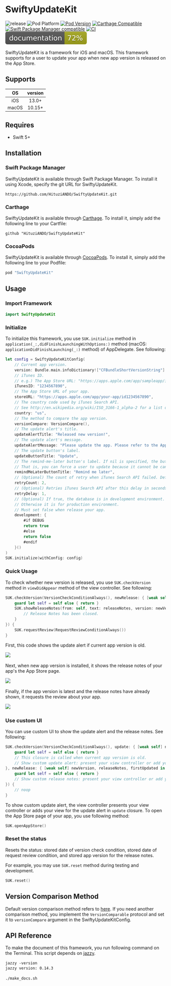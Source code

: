 # SwiftyUpdateKit

![release](https://img.shields.io/github/v/release/HituziANDO/SwiftyUpdateKit?display_name=tag)
![Pod Platform](https://img.shields.io/cocoapods/p/SwiftyUpdateKit.svg?style=flat)
[![Pod Version](https://img.shields.io/cocoapods/v/SwiftyUpdateKit.svg?style=flat)](https://cocoapods.org/pods/SwiftyUpdateKit)
[![Carthage Compatible](https://img.shields.io/badge/Carthage-compatible-4BC51D.svg?style=flat)](https://github.com/Carthage/Carthage)
[![Swift Package Manager compatible](https://img.shields.io/badge/Swift%20Package%20Manager-compatible-brightgreen.svg)](https://github.com/apple/swift-package-manager)
[![CI](https://github.com/HituziANDO/SwiftyUpdateKit/actions/workflows/ci.yml/badge.svg?branch=main)](https://github.com/HituziANDO/SwiftyUpdateKit/actions/workflows/ci.yml)
<img src="https://raw.githubusercontent.com/HituziANDO/SwiftyUpdateKit/main/docs/ios/badge.svg">

SwiftyUpdateKit is a framework for iOS and macOS. This framework supports for a user to update your app when new app version is released on the App Store.

## Supports

|OS|version|
|:-:|:-:|
|iOS|13.0+|
|macOS|10.15+|

## Requires

- Swift 5+

## Installation

### Swift Package Manager

SwiftyUpdateKit is available through Swift Package Manager. To install it using Xcode, specify the git URL for SwiftyUpdateKit.
	
```
https://github.com/HituziANDO/SwiftyUpdateKit.git
```

### Carthage

SwiftyUpdateKit is available through [Carthage](https://github.com/Carthage/Carthage). To install it, simply add the following line to your Cartfile:

```
github "HituziANDO/SwiftyUpdateKit"
```

### CocoaPods

SwiftyUpdateKit is available through [CocoaPods](http://cocoapods.org). To install it, simply add the following line to your Podfile:
	
```ruby
pod "SwiftyUpdateKit"
```

## Usage

### Import Framework

```swift
import SwiftyUpdateKit
```

### Initialize

To initialize this framework, you use `SUK.initialize` method in `application(_:,didFinishLaunchingWithOptions:)` method (macOS: `applicationDidFinishLaunching(_:)` method) of AppDelegate. See following:

```swift
let config = SwiftyUpdateKitConfig(
    // Current app version.
    version: Bundle.main.infoDictionary!["CFBundleShortVersionString"] as! String,
    // iTunes ID.
    // e.g.) The App Store URL: "https://apps.apple.com/app/sampleapp/id1234567890" -> iTunesID is 1234567890
    iTunesID: "1234567890",
    // The App Store URL of your app.
    storeURL: "https://apps.apple.com/app/your-app/id1234567890",
    // The country code used by iTunes Search API.
    // See http://en.wikipedia.org/wiki/ISO_3166-1_alpha-2 for a list of ISO Country Codes.
    country: "us",
    // The method to compare the app version.
    versionCompare: VersionCompare(),
    // The update alert's title.
    updateAlertTitle: "Released new version!",
    // The update alert's message.
    updateAlertMessage: "Please update the app. Please refer to the App Store for details of the update contents.",
    // The update button's label.
    updateButtonTitle: "Update",
    // The remind-me-later button's label. If nil is specified, the button is hidden.
    // That is, you can force a user to update because it cannot be canceled.
    remindMeLaterButtonTitle: "Remind me later",
    // (Optional) The count of retry when iTunes Search API failed. Default value is 2.
    retryCount: 2,
    // (Optional) Retries iTunes Search API after this delay in seconds. Default value is 1 second.
    retryDelay: 1,
    // (Optional) If true, the database is in development environment.
    // Otherwise it is for production environment.
    // Must set false when release your app.
    development: {
        #if DEBUG
        return true
        #else
        return false
        #endif
    }()
)
SUK.initialize(withConfig: config)
```

### Quick Usage

To check whether new version is released, you use `SUK.checkVersion` method in `viewDidAppear` method of the view controller. See following:

```swift
SUK.checkVersion(VersionCheckConditionAlways(), newRelease: { [weak self] newVersion, releaseNotes, firstUpdated in
    guard let self = self else { return }
    SUK.showReleaseNotes(from: self, text: releaseNotes, version: newVersion) {
        // Release Notes has been closed.
    }
}) {
    SUK.requestReview(RequestReviewConditionAlways())
}
```

First, this code shows the update alert if current app version is old.

<img src="./readme-images/update_alert.png" width="200">

Next, when new app version is installed, it shows the release notes of your app's the App Store page.

<img src="./readme-images/release_notes.png" width="200">

Finally, if the app version is latest and the release notes have already shown, it requests the review about your app.

<img src="./readme-images/request_review.png" width="200">

### Use custom UI

You can use custom UI to show the update alert and the release notes. See following:

```swift
SUK.checkVersion(VersionCheckConditionAlways(), update: { [weak self] newVersion, releaseNotes in
    guard let self = self else { return }
    // This closure is called when current app version is old.
    // Show custom update alert: present your view controller or add your view for the update alert.
}, newRelease: { [weak self] newVersion, releaseNotes, firstUpdated in
    guard let self = self else { return }
    // Show custom release notes: present your view controller or add your view to show the release notes.
}) {
    // noop
}
```

To show custom update alert, the view controller presents your view controller or adds your view for the update alert in `update` closure. To open the App Store page of your app, you use following method:

```swift
SUK.openAppStore()
```

### Reset the status

Resets the status: stored date of version check condition, stored date of request review condition, and stored app version for the release notes.

For example, you may use `SUK.reset` method during testing and development.

```swift
SUK.reset()
```

## Version Comparison Method

Default version comparison method refers to [here](https://github.com/HituziANDO/SwiftyUpdateKit/blob/main/Framework/Sources/VersionCompare.swift#L26). If you need another comparison method, you implement the `VersionComparable` protocol and set it to `versionCompare` argument in the SwiftyUpdateKitConfig.

## API Reference

To make the document of this framework, you run following command on the Terminal. This script depends on [jazzy](https://github.com/realm/jazzy).

```
jazzy -version
jazzy version: 0.14.3

./make_docs.sh
```

